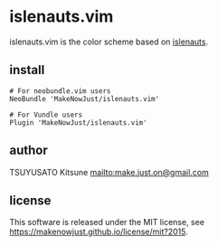 # islenauts.vim

islenauts.vim is the color scheme based on [islenauts](https://github.com/MakeNowJust/islenauts).

## install

```viml
# For neobundle.vim users
NeoBundle 'MakeNowJust/islenauts.vim'

# For Vundle users
Plugin 'MakeNowJust/islenauts.vim'
```

## author

TSUYUSATO Kitsune <mailto:make.just.on@gmail.com>

## license

This software is released under the MIT license, see <https://makenowjust.github.io/license/mit?2015>.

